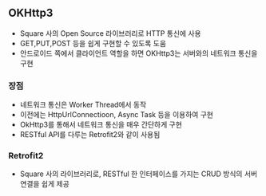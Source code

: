

## OKHttp3

- Square 사의 Open Source 라이브러리로 HTTP 통신에 사용
- GET,PUT,POST 등을 쉽게 구현할 수 있도록 도움 
- 안드로이드 쪽에서 클라이언트 역할을 하면 OKHttp3는 서버와의 네트워크 통신을 구현

### 장점

- 네트워크 통신은 Worker Thread에서 동작
- 이전에는 HttpUrlConnectioon, Async Task 등을 이용하여 구현
- OkHttp3를 통해서 네트워크 통신을 매우 간단하게 구현 
- RESTful API를 다루는 Retrofit2와 같이 사용됨 

### Retrofit2

- Square 사의 라이브러리로, RESTful 한 인터페이스를 가지는 CRUD 방식의 서버 연결을 쉽게 제공